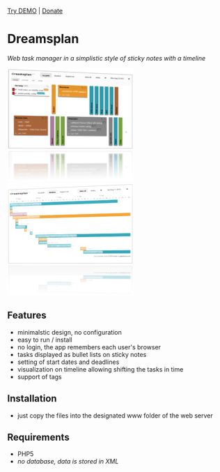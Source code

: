 [Try DEMO](https://poulicek.github.io/Dreamsplan/) | [Donate](https://www.paypal.com/cgi-bin/webscr?cmd=_donations&business=K89SHUV6EU49A&lc=CZ&item_name=Dreamsplan&currency_code=USD&bn=PP%2dDonationsBF%3abtn_donateCC_LG%2egif%3aNonHosted)

# Dreamsplan
_Web task manager in a simplistic style of sticky notes with a timeline_


![Tasks Screen](https://raw.githubusercontent.com/poulicek/dreamsplan/master/res/tasks_nice.png)
![Timeline Screen](https://raw.githubusercontent.com/poulicek/dreamsplan/master/res/timeline_nice.png)

## Features
- minimalstic design, no configuration
- easy to run / install
- no login, the app remembers each user's browser
- tasks displayed as bullet lists on sticky notes
- setting of start dates and deadlines
- visualization on timeline allowing shifting the tasks in time
- support of tags

## Installation
- just copy the files into the designated www folder of the web server

## Requirements
- PHP5
- _no database, data is stored in XML_
